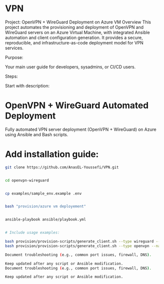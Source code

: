 # VPN
Project: OpenVPN + WireGuard Deployment on Azure VM Overview  This project automates the provisioning and deployment of OpenVPN and WireGuard servers on an Azure Virtual Machine, with integrated Ansible automation and client configuration generation. It provides a secure, reproducible, and infrastructure-as-code deployment model for VPN services.


Purpose:

Your main user guide for developers, sysadmins, or CI/CD users.

Steps:

Start with description:

# OpenVPN + WireGuard Automated Deployment
Fully automated VPN server deployment (OpenVPN + WireGuard) on Azure using Ansible and Bash scripts.


# Add installation guide:
```bash
git clone https://github.com/AnasEL-Youssefi/VPN.git


cd openvpn-wireguard


cp examples/sample_env.example .env


bash "provision/azure vm deployement"


ansible-playbook ansible/playbook.yml


# Include usage examples:

bash provision/provision-scripts/generate_client.sh --type wireguard --name client1
bash provision/provision-scripts/generate_client.sh --type openvpn --name client2

Document troubleshooting (e.g., common port issues, firewall, DNS).

Keep updated after any script or Ansible modification.
Document troubleshooting (e.g., common port issues, firewall, DNS).

Keep updated after any script or Ansible modification.
